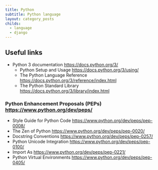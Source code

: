 ```yaml
---
title: Python
subtitle: Python language
layout: category_posts
childs:
  - language
  - django
---
```


## Useful links

- Python 3 documentation <https://docs.python.org/3/>
  - Python Setup and Usage <https://docs.python.org/3/using/>
  - The Python Language Reference <https://docs.python.org/3/reference/index.html>
  - The Python Standard Library <https://docs.python.org/3/library/index.html>

### Python Enhancement Proposals (PEPs) <https://www.python.org/dev/peps/>

  - Style Guide for Python Code <https://www.python.org/dev/peps/pep-0008/>
  - The Zen of Python <https://www.python.org/dev/peps/pep-0020/>
  - Docstring Conventions <https://www.python.org/dev/peps/pep-0257/>
  - Python Unicode Integration <https://www.python.org/dev/peps/pep-0100/>
  - Import As <https://www.python.org/dev/peps/pep-0221/>
  - Python Virtual Environments <https://www.python.org/dev/peps/pep-0405/>

